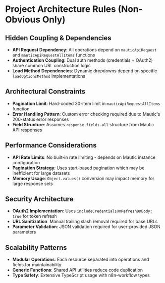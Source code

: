 # Project Architecture Rules (Non-Obvious Only)

## Hidden Coupling & Dependencies
- **API Request Dependency**: All operations depend on `mauticApiRequest` and `mauticApiRequestAllItems` functions
- **Authentication Coupling**: Dual auth methods (credentials + OAuth2) share common URL construction logic
- **Load Method Dependencies**: Dynamic dropdowns depend on specific `loadOptionsMethod` implementations

## Architectural Constraints
- **Pagination Limit**: Hard-coded 30-item limit in `mauticApiRequestAllItems` function
- **Error Handling Pattern**: Custom error checking required due to Mautic's 200-status error responses
- **Field Structure**: Assumes `response.fields.all` structure from Mautic API responses

## Performance Considerations
- **API Rate Limits**: No built-in rate limiting - depends on Mautic instance configuration
- **Pagination Strategy**: Uses start-based pagination which may be inefficient for large datasets
- **Memory Usage**: `Object.values()` conversion may impact memory for large response sets

## Security Architecture
- **OAuth2 Implementation**: Uses `includeCredentialsOnRefreshOnBody: true` for token refresh
- **URL Sanitization**: Manual trailing slash removal required for base URLs
- **Parameter Validation**: JSON validation required for user-provided JSON parameters

## Scalability Patterns
- **Modular Operations**: Each resource separated into operations and fields for maintainability
- **Generic Functions**: Shared API utilities reduce code duplication
- **Type Safety**: Extensive TypeScript usage with n8n-workflow types